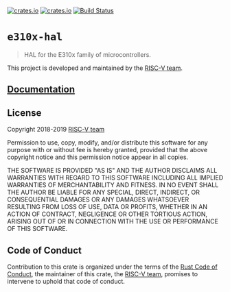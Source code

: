 [![crates.io](https://img.shields.io/crates/d/e310x-hal.svg)](https://crates.io/crates/e310x-hal)
[![crates.io](https://img.shields.io/crates/v/e310x-hal.svg)](https://crates.io/crates/e310x-hal)
[![Build Status](https://travis-ci.org/riscv-rust/e310x-hal.svg?branch=master)](https://travis-ci.org/riscv-rust/e310x-hal)

# `e310x-hal`

> HAL for the E310x family of microcontrollers.

This project is developed and maintained by the [RISC-V team][team].

## [Documentation](https://docs.rs/crate/e310x-hal)

## License

Copyright 2018-2019 [RISC-V team][team]

Permission to use, copy, modify, and/or distribute this software for any purpose
with or without fee is hereby granted, provided that the above copyright notice
and this permission notice appear in all copies.

THE SOFTWARE IS PROVIDED "AS IS" AND THE AUTHOR DISCLAIMS ALL WARRANTIES WITH
REGARD TO THIS SOFTWARE INCLUDING ALL IMPLIED WARRANTIES OF MERCHANTABILITY AND
FITNESS. IN NO EVENT SHALL THE AUTHOR BE LIABLE FOR ANY SPECIAL, DIRECT,
INDIRECT, OR CONSEQUENTIAL DAMAGES OR ANY DAMAGES WHATSOEVER RESULTING FROM LOSS
OF USE, DATA OR PROFITS, WHETHER IN AN ACTION OF CONTRACT, NEGLIGENCE OR OTHER
TORTIOUS ACTION, ARISING OUT OF OR IN CONNECTION WITH THE USE OR PERFORMANCE OF
THIS SOFTWARE.

## Code of Conduct

Contribution to this crate is organized under the terms of the [Rust Code of
Conduct][CoC], the maintainer of this crate, the [RISC-V team][team], promises
to intervene to uphold that code of conduct.

[CoC]: CODE_OF_CONDUCT.md
[team]: https://github.com/rust-embedded/wg#the-riscv-team
